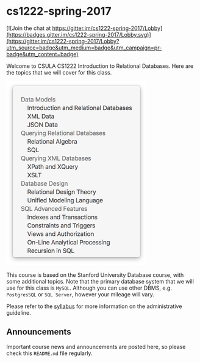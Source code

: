 # cs1222-spring-2017

[![Join the chat at https://gitter.im/cs1222-spring-2017/Lobby](https://badges.gitter.im/cs1222-spring-2017/Lobby.svg)](https://gitter.im/cs1222-spring-2017/Lobby?utm_source=badge&utm_medium=badge&utm_campaign=pr-badge&utm_content=badge)

Welcome to CSULA CS1222 Introduction to Relational Databases.  Here are the topics that we will cover for this class.  

![overview](resources/images/plan.png)

This course is based on the Stanford University Database course, with some additional topics.  Note that the primary database system that we will use for this class is
`MySQL`.  Although you can use other DBMS, e.g. `PostgresSQL` or `SQL Server`, however your mileage will vary.

Please refer to the [syllabus](SYLLABUS.md) for more information on the administrative guideline.

## Announcements

Important course news and announcements are posted here, so please check this `README.md` file regularly.
